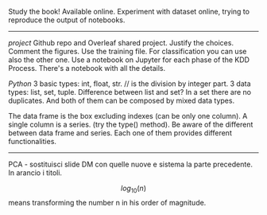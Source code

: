 Study the book! Available online.
Experiment with dataset online, trying to reproduce the output of notebooks.

---

*project*
Github repo and Overleaf shared project.
Justify the choices.
Comment the figures.
Use the training file. For classification you can use also the other one.
Use a notebook on Jupyter for each phase of the KDD Process.
There's a notebook with all the details.

*Python*
3 basic types: int, float, str.
// is the division by integer part.
3 data types: list, set, tuple.
Difference between list and set? In a set there are no duplicates. And both of them can be composed by mixed data types.

The data frame is the box excluding indexes (can be only one column).
A single column is a series. (try the type() method).
Be aware of the different between data frame and series. 
Each one of them provides different functionalities.

---

 PCA - sostituisci slide DM con quelle nuove e sistema la parte precedente. In arancio i titoli.

$$log_{10}(n)$$ means transforming the number n in his order of magnitude.






